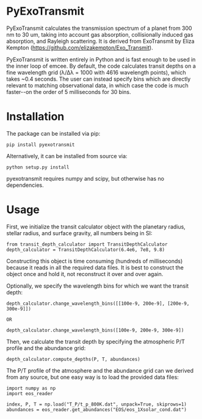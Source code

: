 # PyExoTransmit

PyExoTransmit calculates the transmission spectrum of a planet from 300 nm to 30 um, taking into account gas absorption, collisionally induced gas absorption, and Rayleigh scattering.  It is derived from ExoTransmit by Eliza Kempton (https://github.com/elizakempton/Exo_Transmit).

PyExoTransmit is written entirely in Python and is fast enough to be used in the inner loop of emcee.  By default, the code calculates transit depths
on a fine wavelength grid (λ/Δλ = 1000 with 4616 wavelength points), which takes ~0.4 seconds. The user can instead specify bins which are
directly relevant to matching observational data, in which case the code is much faster--on the order of 5 milliseconds for 30 bins.


# Installation

The package can be installed via pip:

```
pip install pyexotransmit
```

Alternatively, it can be installed from source via:

```
python setup.py install
```

pyexotransmit requires numpy and scipy, but otherwise has no dependencies.

# Usage

First, we initialize the transit calculator object with the planetary radius, stellar radius, and surface gravity, all numbers being in SI:

```
from transit_depth_calculator import TransitDepthCalculator
depth_calculator = TransitDepthCalculator(6.4e6, 7e8, 9.8)
```

Constructing this object is time consuming (hundreds of milliseconds) because it
reads in all the required data files.  It is best to construct the object once
and hold it, not reconstruct it over and over again.

Optionally, we specify the wavelength bins for which we want the transit depth:

```
depth_calculator.change_wavelength_bins([[100e-9, 200e-9], [200e-9, 300e-9]])

OR

depth_calculator.change_wavelength_bins([100e-9, 200e-9, 300e-9])
```

Then, we calculate the transit depth by specifying the atmospheric P/T profile and the abundance grid:

```
depth_calculator.compute_depths(P, T, abundances)
```

The P/T profile of the atmosphere and the abundance grid can we derived from any source, but one easy way is to load the provided data files:

```
import numpy as np
import eos_reader

index, P, T = np.load("T_P/t_p_800K.dat", unpack=True, skiprows=1)
abundances = eos_reader.get_abundances("EOS/eos_1Xsolar_cond.dat")   
```
